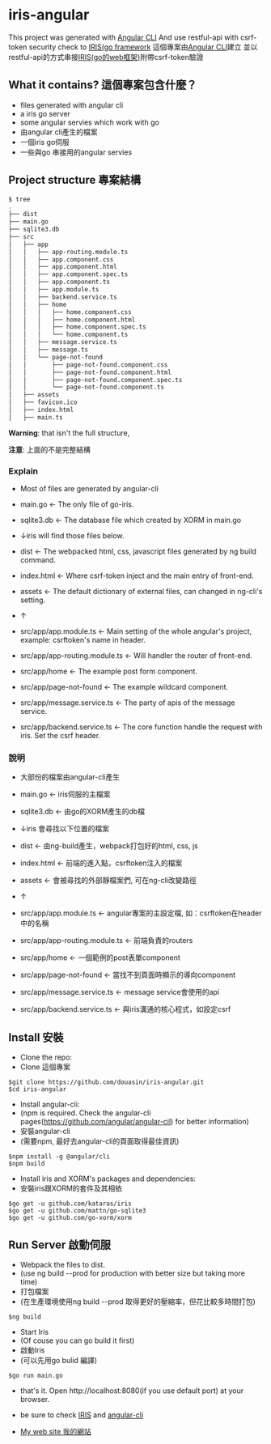 #  iris-angular

This project was generated with [Angular CLI](https://github.com/angular/angular-cli)
And use restful-api with csrf-token security check to [IRIS(go framework](https://iris-go.com/)
這個專案由[Angular CLI](https://github.com/angular/angular-cli)建立
並以restful-api的方式串接[IRIS(go的web框架)](https://iris-go.com/)附帶csrf-token驗證

## What it contains? 這個專案包含什麼？

* files generated with angular cli
* a iris go server
* some angular servies which work with go
* 由angular cli產生的檔案
* 一個iris go伺服
* 一些與go 串接用的angular servies

## Project structure 專案結構

```bash
$ tree
.
├── dist
├── main.go
├── sqlite3.db
├── src
│   ├── app
│   │   ├── app-routing.module.ts
│   │   ├── app.component.css
│   │   ├── app.component.html
│   │   ├── app.component.spec.ts
│   │   ├── app.component.ts
│   │   ├── app.module.ts
│   │   ├── backend.service.ts
│   │   ├── home
│   │   │   ├── home.component.css
│   │   │   ├── home.component.html
│   │   │   ├── home.component.spec.ts
│   │   │   └── home.component.ts
│   │   ├── message.service.ts
│   │   ├── message.ts
│   │   └── page-not-found
│   │       ├── page-not-found.component.css
│   │       ├── page-not-found.component.html
│   │       ├── page-not-found.component.spec.ts
│   │       └── page-not-found.component.ts
│   ├── assets
│   ├── favicon.ico
│   ├── index.html
│   ├── main.ts
```
**Warning**: that isn't the full structure,

**注意**: 上面的不是完整結構

### Explain

* Most of files are generated by angular-cli
* main.go <- The only file of go-iris.
* sqlite3.db <- The database file which created by XORM in main.go

* ↓iris will find those files below.
* dist <- The webpacked html, css, javascript files generated by ng build command.
* index.html <- Where csrf-token inject and the main entry of front-end.
* assets <- The default dictionary of external files, can changed in ng-cli's setting.
* ↑
 
* src/app/app.module.ts <- Main setting of the whole angular's project, example: csrftoken's name in header.
* src/app/app-routing.module.ts <- Will handler the router of front-end.
* src/app/home <- The example post form component.
* src/app/page-not-found <- The example wildcard component.
* src/app/message.service.ts <- The party of apis of the message service.
* src/app/backend.service.ts <- The core function handle the request with iris. Set the csrf header.

### 說明

* 大部份的檔案由angular-cli產生
* main.go <- iris伺服的主檔案
* sqlite3.db <- 由go的XORM產生的db檔

* ↓iris 會尋找以下位置的檔案
* dist <- 由ng-build產生，webpack打包好的html, css, js
* index.html <- 前端的進入點，csrftoken注入的檔案
* assets <- 會被尋找的外部靜檔案們, 可在ng-cli改變路徑
* ↑

* src/app/app.module.ts <- angular專案的主設定檔, 如：csrftoken在header中的名稱
* src/app/app-routing.module.ts <- 前端負責的routers
* src/app/home <- 一個範例的post表單component
* src/app/page-not-found <- 當找不到頁面時顯示的導向component
* src/app/message.service.ts <- message service會使用的api
* src/app/backend.service.ts <- 與iris溝通的核心程式，如設定csrf

## Install 安裝

* Clone the repo:
* Clone 這個專案

```
$git clone https://github.com/douasin/iris-angular.git
$cd iris-angular
```

* Install angular-cli:
* (npm is required. Check the angular-cli pages(https://github.com/angular/angular-cil) for better information)
* 安裝angular-cli
* (需要npm, 最好去angular-cli的頁面取得最佳資訊)
```
$npm install -g @angular/cli
$npm build
```

* Install iris and XORM's packages and dependencies:
* 安裝iris跟XORM的套件及其相依
```
$go get -u github.com/kataras/iris
$go get -u github.com/mattn/go-sqlite3
$go get -u github.com/go-xorm/xorm
```

## Run Server 啟動伺服

* Webpack the files to dist.
* (use ng build --prod for production with better size but taking more time)
* 打包檔案
* (在生產環境使用ng build --prod 取得更好的壓縮率，但花比較多時間打包)
```
$ng build
```

* Start Iris
* (Of couse you can go build it first)
* 啟動Iris
* (可以先用go bulid 編譯)
```
$go run main.go
```

* that's it. Open http://localhost:8080(if you use default port) at your browser.
* be sure to check [IRIS](https://iris-go.com) and [angular-cli](https://github.com/angular/angular/cli)

* [My web site 我的網站](https://douasin.com)
